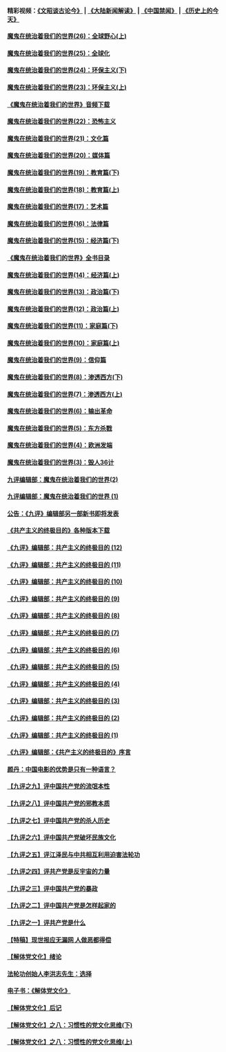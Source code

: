 #### 精彩视频：[《文昭谈古论今》](https://github.com/gfw-breaker/wenzhao/blob/master/README.md?t=12130331) | [《大陆新闻解读》](https://github.com/gfw-breaker/ntdtv-comedy/blob/master/README.md?t=12130331) | [《中国禁闻》](https://github.com/gfw-breaker/ntdtv-news/blob/master/README.md?t=12130331) | [《历史上的今天》](https://github.com/gfw-breaker/today-in-history/blob/master/README.md?t=12130331) 

#### [魔鬼在统治着我们的世界(26)：全球野心(上)](../pages/nsc422/n10900318.md?t=12130331) 

#### [魔鬼在统治着我们的世界(25)：全球化](../pages/nsc422/n10788205.md?t=12130331) 

#### [魔鬼在统治着我们的世界(24)：环保主义(下)](../pages/nsc422/n10695307.md?t=12130331) 

#### [魔鬼在统治着我们的世界(23)：环保主义(上)](../pages/nsc422/n10688613.md?t=12130331) 

#### [《魔鬼在统治着我们的世界》音频下载](../pages/nsc422/n10635553.md?t=12130331) 

#### [魔鬼在统治着我们的世界(22)：恐怖主义](../pages/nsc422/n10614727.md?t=12130331) 

#### [魔鬼在统治着我们的世界(21)：文化篇](../pages/nsc422/n10597706.md?t=12130331) 

#### [魔鬼在统治着我们的世界(20)：媒体篇](../pages/nsc422/n10586579.md?t=12130331) 

#### [魔鬼在统治着我们的世界(19)：教育篇(下)](../pages/nsc422/n10564808.md?t=12130331) 

#### [魔鬼在统治着我们的世界(18)：教育篇(上)](../pages/nsc422/n10526970.md?t=12130331) 

#### [魔鬼在统治着我们的世界(17)：艺术篇](../pages/nsc422/n10499093.md?t=12130331) 

#### [魔鬼在统治着我们的世界(16)：法律篇](../pages/nsc422/n10485969.md?t=12130331) 

#### [魔鬼在统治着我们的世界(15)：经济篇(下)](../pages/nsc422/n10469975.md?t=12130331) 

#### [《魔鬼在统治着我们的世界》全书目录](../pages/nsc422/n10464261.md?t=12130331) 

#### [魔鬼在统治着我们的世界(14)：经济篇(上)](../pages/nsc422/n10457370.md?t=12130331) 

#### [魔鬼在统治着我们的世界(13)：政治篇(下)](../pages/nsc422/n10448270.md?t=12130331) 

#### [魔鬼在统治着我们的世界(12)：政治篇(上)](../pages/nsc422/n10444576.md?t=12130331) 

#### [魔鬼在统治着我们的世界(11)：家庭篇(下)](../pages/nsc422/n10440961.md?t=12130331) 

#### [魔鬼在统治着我们的世界(10)：家庭篇(上)](../pages/nsc422/n10435448.md?t=12130331) 

#### [魔鬼在统治着我们的世界(9)：信仰篇](../pages/nsc422/n10432159.md?t=12130331) 

#### [魔鬼在统治着我们的世界(8)：渗透西方(下)](../pages/nsc422/n10429603.md?t=12130331) 

#### [魔鬼在统治着我们的世界(7)：渗透西方(上)](../pages/nsc422/n10426013.md?t=12130331) 

#### [魔鬼在统治着我们的世界(6)：输出革命](../pages/nsc422/n10421536.md?t=12130331) 

#### [魔鬼在统治着我们的世界(5)：东方杀戮](../pages/nsc422/n10417707.md?t=12130331) 

#### [魔鬼在统治着我们的世界(4)：欧洲发端](../pages/nsc422/n10414890.md?t=12130331) 

#### [魔鬼在统治着我们的世界(3)：毁人36计](../pages/nsc422/n10411583.md?t=12130331) 

#### [九评编辑部：魔鬼在统治着我们的世界(2)](../pages/nsc422/n10410036.md?t=12130331) 

#### [九评编辑部：魔鬼在统治着我们的世界 (1)](../pages/nsc422/n10406825.md?t=12130331) 

#### [公告：《九评》编辑部另一部新书即将发表](../pages/nsc422/n10405104.md?t=12130331) 

#### [《共产主义的终极目的》各种版本下载](../pages/nsc422/n10022138.md?t=12130331) 

#### [《九评》编辑部：共产主义的终极目的 (12)](../pages/nsc422/n9933272.md?t=12130331) 

#### [《九评》编辑部：共产主义的终极目的 (11)](../pages/nsc422/n9924973.md?t=12130331) 

#### [《九评》编辑部：共产主义的终极目的 (10)](../pages/nsc422/n9920883.md?t=12130331) 

#### [《九评》编辑部：共产主义的终极目的 (9)](../pages/nsc422/n9916363.md?t=12130331) 

#### [《九评》编辑部：共产主义的终极目的 (8)](../pages/nsc422/n9912488.md?t=12130331) 

#### [《九评》编辑部：共产主义的终极目的 (7)](../pages/nsc422/n9901176.md?t=12130331) 

#### [《九评》编辑部：共产主义的终极目的 (6)](../pages/nsc422/n9899359.md?t=12130331) 

#### [《九评》编辑部：共产主义的终极目的 (5)](../pages/nsc422/n9893174.md?t=12130331) 

#### [《九评》编辑部：共产主义的终极目的 (4)](../pages/nsc422/n9891246.md?t=12130331) 

#### [《九评》编辑部：共产主义的终极目的 (3)](../pages/nsc422/n9879879.md?t=12130331) 

#### [《九评》编辑部：共产主义的终极目的 (2)](../pages/nsc422/n9876205.md?t=12130331) 

#### [《九评》编辑部：共产主义的终极目的 (1)](../pages/nsc422/n9865857.md?t=12130331) 

#### [《九评》编辑部：《共产主义的终极目的》序言](../pages/nsc422/n9862666.md?t=12130331) 

#### [颜丹：中国电影的优势是只有一种语言？](../pages/nsc422/n9583062.md?t=12130331) 

#### [【九评之九】评中国共产党的流氓本性](../pages/nsc422/n737542.md?t=12130331) 

#### [【九评之八】评中国共产党的邪教本质](../pages/nsc422/n735942.md?t=12130331) 

#### [【九评之七】评中国共产党的杀人历史](../pages/nsc422/n733806.md?t=12130331) 

#### [【九评之六】评中国共产党破坏民族文化](../pages/nsc422/n731667.md?t=12130331) 

#### [【九评之五】评江泽民与中共相互利用迫害法轮功](../pages/nsc422/n730058.md?t=12130331) 

#### [【九评之四】评共产党是反宇宙的力量](../pages/nsc422/n727814.md?t=12130331) 

#### [【九评之三】评中国共产党的暴政](../pages/nsc422/n725597.md?t=12130331) 

#### [【九评之二】评中国共产党是怎样起家的](../pages/nsc422/n723946.md?t=12130331) 

#### [【九评之一】评共产党是什么](../pages/nsc422/n722529.md?t=12130331) 

#### [【特稿】现世报应无漏网 人做恶都得偿](../pages/nsc422/n4215167.md?t=12130331) 

#### [【解体党文化】绪论](../pages/nsc422/n1449356.md?t=12130331) 

#### [法轮功创始人李洪志先生：选择](../pages/nsc422/n3580738.md?t=12130331) 

#### [电子书：《解体党文化》](../pages/nsc422/n1573484.md?t=12130331) 

#### [【解体党文化】后记](../pages/nsc422/n1531999.md?t=12130331) 

#### [【解体党文化】之八：习惯性的党文化思维(下)](../pages/nsc422/n1526477.md?t=12130331) 

#### [【解体党文化】之八：习惯性的党文化思维(上)](../pages/nsc422/n1520631.md?t=12130331) 

